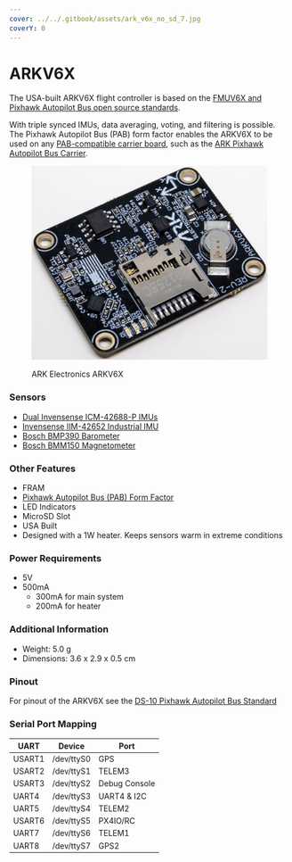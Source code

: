 ```yaml
---
cover: ../../.gitbook/assets/ark_v6x_no_sd_7.jpg
coverY: 0
---
```


# ARKV6X

The USA-built ARKV6X flight controller is based on the [FMUV6X and Pixhawk Autopilot Bus open source standards](https://github.com/pixhawk/Pixhawk-Standards).

With triple synced IMUs, data averaging, voting, and filtering is possible. The Pixhawk Autopilot Bus (PAB) form factor enables the ARKV6X to be used on any [PAB-compatible carrier board](https://docs.px4.io/main/en/flight_controller/pixhawk_autopilot_bus.html), such as the [ARK Pixhawk Autopilot Bus Carrier](https://docs.px4.io/main/en/flight_controller/arkpab.html).



<figure><img src="../../.gitbook/assets/ark_v6x_front.D40XTXGs.jpg" alt=""><figcaption><p>ARK Electronics ARKV6X</p></figcaption></figure>

### Sensors

* [Dual Invensense ICM-42688-P IMUs](https://invensense.tdk.com/products/motion-tracking/6-axis/icm-42688-p/)
* [Invensense IIM-42652 Industrial IMU](https://invensense.tdk.com/products/smartindustrial/iim-42652/)
* [Bosch BMP390 Barometer](https://www.bosch-sensortec.com/products/environmental-sensors/pressure-sensors/bmp390/)
* [Bosch BMM150 Magnetometer](https://www.bosch-sensortec.com/products/motion-sensors/magnetometers/bmm150/)

### Other Features

* FRAM
* [Pixhawk Autopilot Bus (PAB) Form Factor](https://github.com/pixhawk/Pixhawk-Standards/blob/master/DS-010%20Pixhawk%20Autopilot%20Bus%20Standard.pdf)
* LED Indicators
* MicroSD Slot
* USA Built
* Designed with a 1W heater. Keeps sensors warm in extreme conditions

### Power Requirements

* 5V
* 500mA
  * 300mA for main system
  * 200mA for heater

### Additional Information

* Weight: 5.0 g
* Dimensions: 3.6 x 2.9 x 0.5 cm

### Pinout

For pinout of the ARKV6X see the [DS-10 Pixhawk Autopilot Bus Standard](https://github.com/pixhawk/Pixhawk-Standards/blob/master/DS-010%20Pixhawk%20Autopilot%20Bus%20Standard.pdf)

### Serial Port Mapping

| UART   | Device     | Port          |
| ------ | ---------- | ------------- |
| USART1 | /dev/ttyS0 | GPS           |
| USART2 | /dev/ttyS1 | TELEM3        |
| USART3 | /dev/ttyS2 | Debug Console |
| UART4  | /dev/ttyS3 | UART4 & I2C   |
| UART5  | /dev/ttyS4 | TELEM2        |
| USART6 | /dev/ttyS5 | PX4IO/RC      |
| UART7  | /dev/ttyS6 | TELEM1        |
| UART8  | /dev/ttyS7 | GPS2          |
